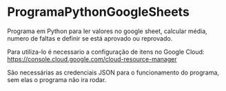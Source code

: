 # ProgramaPythonGoogleSheets
Programa em Python para ler valores no google sheet, calcular média, numero de faltas e definir se está aprovado ou reprovado.

Para utiliza-lo é necessario a configuração de itens no Google Cloud: https://console.cloud.google.com/cloud-resource-manager

São necessárias as credenciais JSON para o funcionamento do programa, sem elas o programa não ira rodar.

